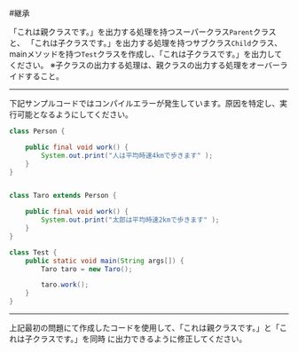 #継承

 「これは親クラスです。」を出力する処理を持つスーパークラス`Parent`クラスと、
 「これは子クラスです。」を出力する処理を持つサブクラス`Child`クラス、
 mainメソッドを持つ`Test`クラスを作成し、「これは子クラスです。」を出力してください。
 ※子クラスの出力する処理は、親クラスの出力する処理をオーバーライドすること。

---

下記サンプルコードではコンパイルエラーが発生しています。原因を特定し、実行可能となるようにしてください。

```Person.java
class Person {

	public final void work() {
		System.out.print("人は平均時速4kmで歩きます" );
	}
}
```

```Taro.java

class Taro extends Person {

	public final void work() {
		System.out.print("太郎は平均時速2kmで歩きます" );
	}
}
```

```Test.java
class Test {
	public static void main(String args[]) {
		Taro taro = new Taro();

		taro.work();
	}
}
```

---
上記最初の問題にて作成したコードを使用して、「これは親クラスです。」と「これは子クラスです。」を同時
に出力できるように修正してください。
